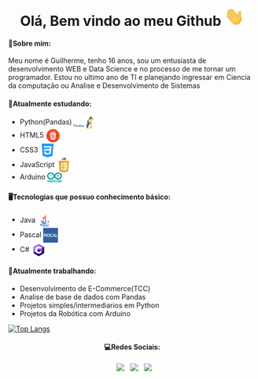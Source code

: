 <h1 align="center"> Olá, Bem vindo ao meu Github <img src="https://github.com/GuilhermeDeitos/GuilhermeDeitos/blob/main/img/Hi.gif" width="40px"> </h1>

<h4> 💬Sobre mim: </h4>
<p>Meu nome é Guilherme, tenho 16 anos, sou um entusiasta de desenvolvimento WEB e Data Science e no processo de me tornar um programador. Estou no ultimo ano de TI e planejando ingressar em Ciencia da computação ou Analise e Desenvolvimento de Sistemas</p>

<h4> 🌱Atualmente estudando: </h4>

<ul>
  <li> Python(Pandas)  <img src="https://github.com/GuilhermeDeitos/GuilhermeDeitos/blob/main/img/imagem_2021-06-09_115532.png" width="40px" align="center"> </li>
  <li> HTML5 <img src="https://github.com/GuilhermeDeitos/GuilhermeDeitos/blob/main/img/imagem_2021-06-09_115211.png" width="30px" align="center"> </li>
  <li> CSS3  <img src="https://github.com/GuilhermeDeitos/GuilhermeDeitos/blob/main/img/imagem_2021-06-09_115228.png" width="30px" align="center"> </li>
  <li> JavaScript  <img src="https://github.com/GuilhermeDeitos/GuilhermeDeitos/blob/main/img/imagem_2021-06-09_115244.png" width="30px" align="center"> </li>
  <li> Arduino <img src="https://github.com/GuilhermeDeitos/GuilhermeDeitos/blob/main/img/imagem_2021-06-09_122130.png" width="30px" align="center"> </li>
</ul>

<h4> 🖥Tecnologias que possuo conhecimento básico:</h4>
<ul>
  <li> Java  <img src="https://github.com/GuilhermeDeitos/GuilhermeDeitos/blob/main/img/imagem_2021-06-09_125102.png " width="30px" align="center"></li>
  <li> Pascal  <img src="https://github.com/GuilhermeDeitos/GuilhermeDeitos/blob/main/img/imagem_2021-06-09_125138.png" width="30px" align="center"></li>
  <li> C#  <img src="https://github.com/GuilhermeDeitos/GuilhermeDeitos/blob/main/img/imagem_2021-06-09_125042.png" width="30px" align="center"></li>
</ul>

<h4>  🔭Atualmente trabalhando: </h4>
  
<ul>
  <li> Desenvolvimento de E-Commerce(TCC)</li>
  <li> Analise de base de dados com Pandas</li>
  <li> Projetos simples/intermediarios em Python </li>
  <li> Projetos da Robótica com Arduino </li>
</ul>


[![Top Langs](https://github-readme-stats.vercel.app/api/top-langs/?username=GuilhermeDeitos&layout=compact&text_color=daf7dc&bg_color=151515)](https://github.com/GuilhermeDeitos/github-readme-stats)

<h4 align="center"> 💻Redes Sociais: </h4>


<p align="center">
&nbsp; <a href="https://www.instagram.com/guilherme_deitos/" target="_blank" rel="noopener noreferrer"><img src="https://img.icons8.com/plasticine/100/000000/instagram-new.png" width="50" /></a>  
&nbsp; <a href="https://www.linkedin.com/in/guilherme-augusto-deitos-alves-568131197/" target="_blank" rel="noopener noreferrer"><img src="https://img.icons8.com/plasticine/100/000000/linkedin.png" width="50" /></a>
&nbsp; <a href="mailto:guilherme.cascavel@gmail.com" target="_blank" rel="noopener noreferrer"><img src="https://img.icons8.com/plasticine/100/000000/gmail.png"  width="50" /></a>
</p>
